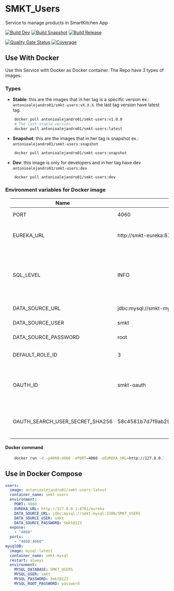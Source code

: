 # SMKT_Users

Service to manage products in SmartKitchen App

[![Build Dev](https://github.com/AntonioAlejandro01/SMKT_Users/actions/workflows/buildDevVersion.yml/badge.svg?branch=develop)](https://github.com/AntonioAlejandro01/SMKT_Users/actions/workflows/buildDevVersion.yml) [![Build Snapshot](https://github.com/AntonioAlejandro01/SMKT_Users/actions/workflows/BuildSnapshot.yml/badge.svg?branch=main)](https://github.com/AntonioAlejandro01/SMKT_Users/actions/workflows/buildDevVersion.yml) [![Build Release](https://github.com/AntonioAlejandro01/SMKT_Users/actions/workflows/BuildRelease.yml/badge.svg?branch=main)](https://github.com/AntonioAlejandro01/SMKT_Users/actions/workflows/buildDevVersion.yml)

[![Quality Gate Status](https://sonarcloud.io/api/project_badges/measure?project=AntonioAlejandro01_SMKT_Users&metric=alert_status)](https://sonarcloud.io/dashboard?id=AntonioAlejandro01_SMKT_Users) [![Coverage](https://sonarcloud.io/api/project_badges/measure?project=AntonioAlejandro01_SMKT_Users&metric=coverage)](https://sonarcloud.io/dashboard?id=AntonioAlejandro01_SMKT_Users)

## Use With Docker

Use this Service with Docker as Docker container. The Repo have 3 types of images.

### Types

- **Stable**: this are the images that in her tag is a specific version ex.: `antonioalejandro01/smkt-users:vX.X.X`. the last tag version have latest tag.

```bash
    docker pull antonioalejandro01/smkt-users:v1.0.0
    # The last stable version
    docker pull antonioalejandro01/smkt-users:latest
```

- **Snapshot**: this are the images that in her tag is snapshot ex.: `antonioalejandro01/smkt-users:snapshot`

```bash
    docker pull antonioalejandro01/smkt-users:snapshot
```

- **Dev**: this image is only for developers and in her tag have dev `antonioalejandro01/smkt-users:dev`

```bash
    docker pull antonioalejandro01/smkt-users:dev
```

### Environment variables for Docker image

<table align="center" width="100%" style="margin:1em;">
<thead>
    <tr>
        <th>Name</th>
        <th>Default Value</th>
        <th>Description</th>
    </tr>
</thead>
<tbody>
    <tr>
        <td>PORT</td>
        <td>4060</td>
        <td>Micro service port</td>
    </tr>
    <tr>
        <td>EUREKA_URL</td>
        <td>http://smkt-eureka:8761/eureka</td>
        <td>The url where the smkt-eureka be</td>
    </tr>
    <tr>
        <td>SQL_LEVEL</td>
        <td>INFO</td>
        <td>Log level for all log relational for sql. <i>Recommend only change for development</i></td>
    </tr>
    <tr>
        <td>DATA_SOURCE_URL</td>
        <td>jdbc:mysql://smkt-mysql:3306/SMKT_USERS</td>
        <td>URL connection</td>
    </tr>
    <tr>
        <td>DATA_SOURCE_USER</td>
        <td>smkt</td>
        <td>User for database</td>
    </tr>
    <tr>
        <td>DATA_SOURCE_PASSWORD</td>
        <td>root</td>
        <td>Password for database</td>
    </tr>
    <tr>
        <td>DEFAULT_ROLE_ID</td>
        <td>3</td>
        <td>Role that new users will have it</td>
    </tr>
    <tr>
        <td>OAUTH_ID</td>
        <td>smkt-oauth</td>
        <td>Id that service <a>smkt-oauth</a> have it in <a href="http://github.com/antonioAlejandro01/SMKT_Eureka">smkt-eureka</a></td>
    </tr>
    <tr>
        <td>OAUTH_SEARCH_USER_SECRET_SHA256</td>
        <td>58c4581b7d7f9ab295ac3a273d15ad77af90d429f986dbfe82ca3241d9ef3dbb</td>
        <td>Password for endpoint that smkt-oauth use to verify user</td>
      </tr>
</tbody>
</table>

#### Docker command

```bash
    docker run -d -p4060:4060 -ePORT=4060 -eEUREKA_URL=http://127.0.0.1:8761/eureka -eDATA_SOURCE_URL=jdbc:mysql://localhost:3306/SMKT_USERS -eDATA_SOURCE_USER=smkt -eDATA_SOURCE_PASSWORD=root -t antonioalejandro01/smkt-users:latest
```

## Use in Docker Compose

```yaml
users:
  image: antonioalejandro01/smkt-users:latest
  container_name: smkt-users
  environment:
    PORT: 4060
    EUREKA_URL: http://127.0.0.1:8761/eureka
    DATA_SOURCE_URL: jdbc:mysql://smkt-mysql:3306/SMKT_USERS
    DATA_SOURCE_USER: smkt
    DATA_SOURCE_PASSWORD: Smkt@123
  expose:
    - "4060"
  ports:
    - "4060:4060"
mysqlDB:
  image: mysql:latest
  container_name: smkt-mysql
  restart: always
  environment:
    MYSQL_DATABASE: SMKT_USERS
    MYSQL_USER: smkt
    MYSQL_PASSWORD: Smkt@123
    MYSQL_ROOT_PASSWORD: password
```
